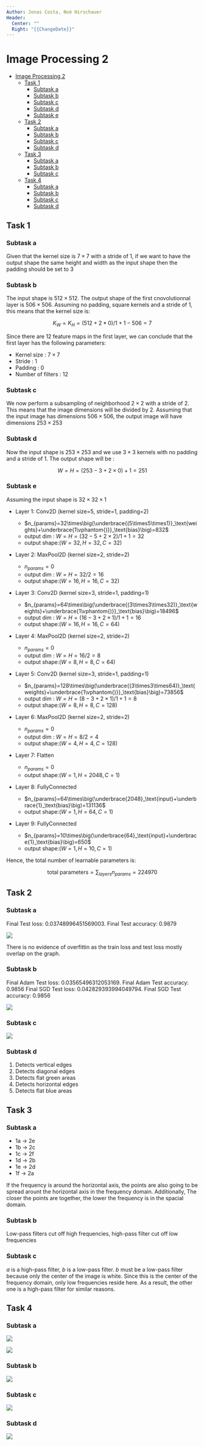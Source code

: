 ```yaml
---
Author: Jonas Costa, Noé Hirschauer
Header:
  Center: ""
  Right: "{{ChangeDate}}"
---
```


# Image Processing 2

- [Image Processing 2](#image-processing-2)
  - [Task 1](#task-1)
    - [Subtask a](#subtask-a)
    - [Subtask b](#subtask-b)
    - [Subtask c](#subtask-c)
    - [Subtask d](#subtask-d)
    - [Subtask e](#subtask-e)
  - [Task 2](#task-2)
    - [Subtask a](#subtask-a-1)
    - [Subtask b](#subtask-b-1)
    - [Subtask c](#subtask-c-1)
    - [Subtask d](#subtask-d-1)
  - [Task 3](#task-3)
    - [Subtask a](#subtask-a-2)
    - [Subtask b](#subtask-b-2)
    - [Subtask c](#subtask-c-2)
  - [Task 4](#task-4)
    - [Subtask a](#subtask-a-3)
    - [Subtask b](#subtask-b-3)
    - [Subtask c](#subtask-c-3)
    - [Subtask d](#subtask-d-2)


## Task 1

### Subtask a

Given that the kernel size is $7\times7$ with a stride of 1, if we want to have the output shape the same height and width as the input shape then the padding should be set to $3$

### Subtask b

The input shape is $512\times512$. The output shape of the first cnovolutionnal layer is $506\times506$. Assuming no padding, square kernels and a stride of 1, this means that the kernel size is:

$$K_W=K_H=(512+2*0)/1+1-506=7$$

Since there are 12 feature maps in the first layer, we can conclude that the first layer has the following parameters:

- Kernel size : $7\times7$
- Stride : $1$
- Padding : $0$
- Number of filters : $12$

### Subtask c

We now perform a subsampling of neighborhood $2\times2$ with a stride of 2. This means that the image dimensions will be divided by 2. Assuming that the input image has dimensions $506\times506$, the output image will have dimensions $253\times253$

### Subtask d

Now the input shape is $253\times253$ and we use $3\times3$ kernels with no padding and a stride of 1. The output shape will be :

$$W=H = (253-3+2\times0)+1=251$$

### Subtask e

Assuming the input shape is $32\times 32\times 1$

- Layer 1: Conv2D (kernel size=5, stride=1, padding=2)
  - $n_{params}=32\times\big(\underbrace{(5\times5\times1)}_\text{weights}+\underbrace{1\vphantom{)}}_\text{bias}\big)=832$
  - output dim : $W=H= (32-5+2\times 2)/1+1 = 32$
  - output shape:$(W=32,H=32,C=32)$

- Layer 2: MaxPool2D (kernel size=2, stride=2) 
  - $n_{params}=0$
  - output dim : $W=H= 32/2 = 16$
  - output shape:$(W=16,H=16,C=32)$

- Layer 3: Conv2D (kernel size=3, stride=1, padding=1) 
  - $n_{params}=64\times\big(\underbrace{(3\times3\times32)}_\text{weights}+\underbrace{1\vphantom{)}}_\text{bias}\big)=18496$
  - output dim : $W=H= (16-3+2\times 1)/1+1 = 16$
  - output shape:$(W=16,H=16,C=64)$

- Layer 4: MaxPool2D (kernel size=2, stride=2) 
  - $n_{params}=0$
  - output dim : $W=H= 16/2 = 8$
  - output shape:$(W=8,H=8,C=64)$
  
- Layer 5: Conv2D (kernel size=3, stride=1, padding=1) 
  - $n_{params}=128\times\big(\underbrace{(3\times3\times64)}_\text{weights}+\underbrace{1\vphantom{)}}_\text{bias}\big)=73856$
  - output dim : $W=H= (8-3+2\times 1)/1+1 = 8$
  - output shape:$(W=8,H=8,C=128)$

- Layer 6: MaxPool2D (kernel size=2, stride=2) 
  - $n_{params}=0$
  - output dim : $W=H= 8/2 = 4$
  - output shape:$(W=4,H=4,C=128)$

- Layer 7: Flatten
  - $n_{params}=0$
  - output shape:$(W=1,H=2048,C=1)$
  
- Layer 8: FullyConnected
    - $n_{params}=64\times\big(\underbrace{2048}_\text{input}+\underbrace{1}_\text{bias}\big)=131136$
    - output shape:$(W=1,H=64,C=1)$

- Layer 9: FullyConnected
    - $n_{params}=10\times\big(\underbrace{64}_\text{input}+\underbrace{1}_\text{bias}\big)=650$
    - output shape:$(W=1,H=10,C=1)$

Hence, the total number of learnable parameters is:

$$\text{total parameters}=\sum_{layers}n_{params}=224970$$

## Task 2

### Subtask a

Final Test loss: 0.03748996451569003. Final Test accuracy: 0.9879

![](img/2a.png)

There is no evidence of overfittin as the train loss and test loss mostly overlap on the graph.

### Subtask b

Final Adam Test loss: 0.03565496312053169. Final Adam Test accuracy: 0.9856
Final SGD Test loss: 0.042829393994049794. Final SGD Test accuracy: 0.9856

![](img/2b.png)

### Subtask c

![](img/2c.png)

### Subtask d

1. Detects vertical edges
2. Detects diagonal edges
3. Detects flat green areas
4. Detects horizontal edges
5. Detects flat blue areas

## Task 3

### Subtask a

- 1a → 2e
- 1b → 2c
- 1c → 2f
- 1d → 2b
- 1e → 2d
- 1f → 2a

If the frequency is around the horizontal axis, the points are also going to be spread arount the horizontal axis in the frequency domain. Additionally, The closer the points are together, the lower the frequency is in the spacial domain.

### Subtask b

Low-pass filters cut off high frequencies, high-pass filter cut off low frequencies

### Subtask c

*a* is a high-pass filter, *b* is a low-pass filter. *b* must be a low-pass filter because only the center of the image is white. Since this is the center of the frequency domain, only low frequencies reside here. As a result, the other one is a high-pass filter for similar reasons. 

## Task 4

### Subtask a

![](img/4a-1.png)

![](img/4a-2.png)

### Subtask b

![](img/4b.png)

### Subtask c

![](img/4c.png)

### Subtask d

![](img/4d.png)

<div style="break-after:page"></div>
